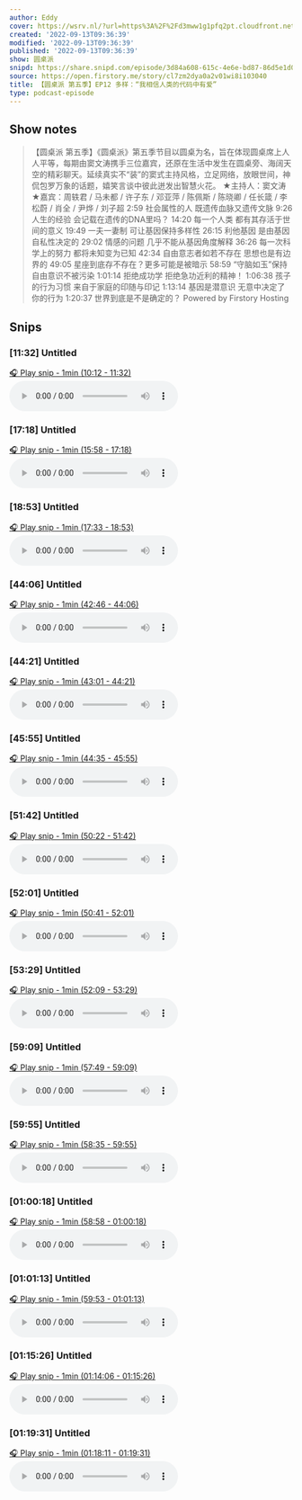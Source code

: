 ```yaml
---
author: Eddy
cover: https://wsrv.nl/?url=https%3A%2F%2Fd3mww1g1pfq2pt.cloudfront.net%2FAvatar%2Fcl7zkcpvy0a0h01wi8uxbccdv%2F1666234585141.jpg&w=200&h=200
created: '2022-09-13T09:36:39'
modified: '2022-09-13T09:36:39'
published: '2022-09-13T09:36:39'
show: 圆桌派
snipd: https://share.snipd.com/episode/3d84a608-615c-4e6e-bd87-86d5e1d04d81
source: https://open.firstory.me/story/cl7zm2dya0a2v01wi8i103040
title: 【圆桌派 第五季】EP12 多样：“我相信人类的代码中有爱”
type: podcast-episode
---
```



## Show notes
> 【圆桌派 第五季】《圆桌派》第五季节目以圆桌为名，旨在体现圆桌席上人人平等，每期由窦文涛携手三位嘉宾，还原在生活中发生在圆桌旁、海阔天空的精彩聊天。延续真实不“装”的窦式主持风格，立足网络，放眼世间，神侃包罗万象的话题，嬉笑言谈中彼此迸发出智慧火花。  ★主持人：窦文涛  ★嘉宾：周轶君 / 马未都 / 许子东 / 邓亚萍 / 陈佩斯 / 陈晓卿 / 任长箴 / 李松蔚 / 肖全 / 尹烨 / 刘子超     2:59  社会属性的人 既遗传血脉又遗传文脉   9:26  人生的经验 会记载在遗传的DNA里吗？   14:20  每一个人类 都有其存活于世间的意义   19:49  一夫一妻制 可让基因保持多样性   26:15  利他基因 是由基因自私性决定的   29:02  情感的问题 几乎不能从基因角度解释   36:26  每一次科学上的努力 都将未知变为已知   42:34  自由意志者如若不存在 思想也是有边界的   49:05  星座到底存不存在？更多可能是被暗示   58:59  “守脑如玉”保持自由意识不被污染   1:01:14  拒绝成功学 拒绝急功近利的精神！   1:06:38  孩子的行为习惯 来自于家庭的印随与印记   1:13:14  基因是潜意识 无意中决定了你的行为   1:20:37  世界到底是不是确定的？
> Powered by  Firstory Hosting

## Snips
### [11:32] Untitled
[🎧 Play snip - 1min️ (10:12 - 11:32)](https://share.snipd.com/snip/572bd3ab-af30-4535-a7ba-eadd2435ae70)
<audio controls> <source src="https://backend.endpoints.firstory-709db.cloud.goog/play.mp3?url=https%3A%2F%2Fd3mww1g1pfq2pt.cloudfront.net%2FRecord%2Fcl7zkcpvy0a0h01wi8uxbccdv%2Fcl7zm2dya0a2w01wic8muc5h2.mp3%3Fv%3D1663041874645#t=10:12,11:32"> </audio>
### [17:18] Untitled
[🎧 Play snip - 1min️ (15:58 - 17:18)](https://share.snipd.com/snip/649dcc7f-1be2-449a-9de6-d2764eacb37f)
<audio controls> <source src="https://backend.endpoints.firstory-709db.cloud.goog/play.mp3?url=https%3A%2F%2Fd3mww1g1pfq2pt.cloudfront.net%2FRecord%2Fcl7zkcpvy0a0h01wi8uxbccdv%2Fcl7zm2dya0a2w01wic8muc5h2.mp3%3Fv%3D1663041874645#t=15:58,17:18"> </audio>
### [18:53] Untitled
[🎧 Play snip - 1min️ (17:33 - 18:53)](https://share.snipd.com/snip/2b8a8096-8310-4456-8aa3-c8afa63f1709)
<audio controls> <source src="https://backend.endpoints.firstory-709db.cloud.goog/play.mp3?url=https%3A%2F%2Fd3mww1g1pfq2pt.cloudfront.net%2FRecord%2Fcl7zkcpvy0a0h01wi8uxbccdv%2Fcl7zm2dya0a2w01wic8muc5h2.mp3%3Fv%3D1663041874645#t=17:33,18:53"> </audio>
### [44:06] Untitled
[🎧 Play snip - 1min️ (42:46 - 44:06)](https://share.snipd.com/snip/d555fc3d-cdfb-48fd-9423-749e9af69f1b)
<audio controls> <source src="https://backend.endpoints.firstory-709db.cloud.goog/play.mp3?url=https%3A%2F%2Fd3mww1g1pfq2pt.cloudfront.net%2FRecord%2Fcl7zkcpvy0a0h01wi8uxbccdv%2Fcl7zm2dya0a2w01wic8muc5h2.mp3%3Fv%3D1663041874645#t=42:46,44:06"> </audio>
### [44:21] Untitled
[🎧 Play snip - 1min️ (43:01 - 44:21)](https://share.snipd.com/snip/eb0c9909-e1eb-4889-8af3-da67ac713299)
<audio controls> <source src="https://backend.endpoints.firstory-709db.cloud.goog/play.mp3?url=https%3A%2F%2Fd3mww1g1pfq2pt.cloudfront.net%2FRecord%2Fcl7zkcpvy0a0h01wi8uxbccdv%2Fcl7zm2dya0a2w01wic8muc5h2.mp3%3Fv%3D1663041874645#t=43:01,44:21"> </audio>
### [45:55] Untitled
[🎧 Play snip - 1min️ (44:35 - 45:55)](https://share.snipd.com/snip/cd8e833b-175a-4a78-989c-a265b50cd4a1)
<audio controls> <source src="https://backend.endpoints.firstory-709db.cloud.goog/play.mp3?url=https%3A%2F%2Fd3mww1g1pfq2pt.cloudfront.net%2FRecord%2Fcl7zkcpvy0a0h01wi8uxbccdv%2Fcl7zm2dya0a2w01wic8muc5h2.mp3%3Fv%3D1663041874645#t=44:35,45:55"> </audio>
### [51:42] Untitled
[🎧 Play snip - 1min️ (50:22 - 51:42)](https://share.snipd.com/snip/edc0f52c-18b4-46ab-b4a0-3a9eb4c4384e)
<audio controls> <source src="https://backend.endpoints.firstory-709db.cloud.goog/play.mp3?url=https%3A%2F%2Fd3mww1g1pfq2pt.cloudfront.net%2FRecord%2Fcl7zkcpvy0a0h01wi8uxbccdv%2Fcl7zm2dya0a2w01wic8muc5h2.mp3%3Fv%3D1663041874645#t=50:22,51:42"> </audio>
### [52:01] Untitled
[🎧 Play snip - 1min️ (50:41 - 52:01)](https://share.snipd.com/snip/2f6374af-d679-479b-b4e6-b73b4c830384)
<audio controls> <source src="https://backend.endpoints.firstory-709db.cloud.goog/play.mp3?url=https%3A%2F%2Fd3mww1g1pfq2pt.cloudfront.net%2FRecord%2Fcl7zkcpvy0a0h01wi8uxbccdv%2Fcl7zm2dya0a2w01wic8muc5h2.mp3%3Fv%3D1663041874645#t=50:41,52:01"> </audio>
### [53:29] Untitled
[🎧 Play snip - 1min️ (52:09 - 53:29)](https://share.snipd.com/snip/48007e28-158e-4912-8011-bd21ae6bf26d)
<audio controls> <source src="https://backend.endpoints.firstory-709db.cloud.goog/play.mp3?url=https%3A%2F%2Fd3mww1g1pfq2pt.cloudfront.net%2FRecord%2Fcl7zkcpvy0a0h01wi8uxbccdv%2Fcl7zm2dya0a2w01wic8muc5h2.mp3%3Fv%3D1663041874645#t=52:09,53:29"> </audio>
### [59:09] Untitled
[🎧 Play snip - 1min️ (57:49 - 59:09)](https://share.snipd.com/snip/d19c4a9f-4eea-4855-ba1d-0770ebb3d784)
<audio controls> <source src="https://backend.endpoints.firstory-709db.cloud.goog/play.mp3?url=https%3A%2F%2Fd3mww1g1pfq2pt.cloudfront.net%2FRecord%2Fcl7zkcpvy0a0h01wi8uxbccdv%2Fcl7zm2dya0a2w01wic8muc5h2.mp3%3Fv%3D1663041874645#t=57:49,59:09"> </audio>
### [59:55] Untitled
[🎧 Play snip - 1min️ (58:35 - 59:55)](https://share.snipd.com/snip/c75c3c68-9f54-467e-bfb5-7f6301698277)
<audio controls> <source src="https://backend.endpoints.firstory-709db.cloud.goog/play.mp3?url=https%3A%2F%2Fd3mww1g1pfq2pt.cloudfront.net%2FRecord%2Fcl7zkcpvy0a0h01wi8uxbccdv%2Fcl7zm2dya0a2w01wic8muc5h2.mp3%3Fv%3D1663041874645#t=58:35,59:55"> </audio>
### [01:00:18] Untitled
[🎧 Play snip - 1min️ (58:58 - 01:00:18)](https://share.snipd.com/snip/5fa88d67-c782-4c7f-b3cc-100eab1bf890)
<audio controls> <source src="https://backend.endpoints.firstory-709db.cloud.goog/play.mp3?url=https%3A%2F%2Fd3mww1g1pfq2pt.cloudfront.net%2FRecord%2Fcl7zkcpvy0a0h01wi8uxbccdv%2Fcl7zm2dya0a2w01wic8muc5h2.mp3%3Fv%3D1663041874645#t=58:58,01:00:18"> </audio>
### [01:01:13] Untitled
[🎧 Play snip - 1min️ (59:53 - 01:01:13)](https://share.snipd.com/snip/0f3bb61a-52b9-4fd0-88ea-2e309f78c7d2)
<audio controls> <source src="https://backend.endpoints.firstory-709db.cloud.goog/play.mp3?url=https%3A%2F%2Fd3mww1g1pfq2pt.cloudfront.net%2FRecord%2Fcl7zkcpvy0a0h01wi8uxbccdv%2Fcl7zm2dya0a2w01wic8muc5h2.mp3%3Fv%3D1663041874645#t=59:53,01:01:13"> </audio>
### [01:15:26] Untitled
[🎧 Play snip - 1min️ (01:14:06 - 01:15:26)](https://share.snipd.com/snip/6f8a4f8d-299f-406a-9c98-9422d4e015f0)
<audio controls> <source src="https://backend.endpoints.firstory-709db.cloud.goog/play.mp3?url=https%3A%2F%2Fd3mww1g1pfq2pt.cloudfront.net%2FRecord%2Fcl7zkcpvy0a0h01wi8uxbccdv%2Fcl7zm2dya0a2w01wic8muc5h2.mp3%3Fv%3D1663041874645#t=01:14:06,01:15:26"> </audio>
### [01:19:31] Untitled
[🎧 Play snip - 1min️ (01:18:11 - 01:19:31)](https://share.snipd.com/snip/221a0111-133e-4c34-9c68-30aef8bd4dc5)
<audio controls> <source src="https://backend.endpoints.firstory-709db.cloud.goog/play.mp3?url=https%3A%2F%2Fd3mww1g1pfq2pt.cloudfront.net%2FRecord%2Fcl7zkcpvy0a0h01wi8uxbccdv%2Fcl7zm2dya0a2w01wic8muc5h2.mp3%3Fv%3D1663041874645#t=01:18:11,01:19:31"> </audio>

